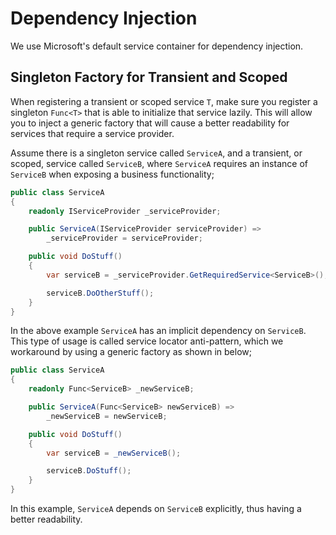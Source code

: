 # Dependency Injection

We use Microsoft's default service container for dependency injection.

## Singleton Factory for Transient and Scoped

When registering a transient or scoped service `T`, make sure you register a
singleton `Func<T>` that is able to initialize that service lazily. This will
allow you to inject a generic factory that will cause a better readability for
services that require a service provider.

Assume there is a singleton service called `ServiceA`, and a transient, or
scoped, service called `ServiceB`, where `ServiceA` requires an instance of
`ServiceB` when exposing a business functionality;

```csharp
public class ServiceA
{
    readonly IServiceProvider _serviceProvider;

    public ServiceA(IServiceProvider serviceProvider) =>
        _serviceProvider = serviceProvider;

    public void DoStuff()
    {
        var serviceB = _serviceProvider.GetRequiredService<ServiceB>();

        serviceB.DoOtherStuff();
    }
}
```

In the above example `ServiceA` has an implicit dependency on `ServiceB`. This
type of usage is called service locator anti-pattern, which we workaround by
using a generic factory as shown in below;

```csharp
public class ServiceA
{
    readonly Func<ServiceB> _newServiceB;

    public ServiceA(Func<ServiceB> newServiceB) =>
        _newServiceB = newServiceB;

    public void DoStuff()
    {
        var serviceB = _newServiceB();

        serviceB.DoStuff();
    }
}
```

In this example, `ServiceA` depends on `ServiceB` explicitly, thus having a
better readability.
